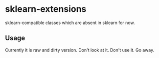 # sklearn-extensions

sklearn-compatible classes which are absent in sklearn for now.


## Usage

Currently it is raw and dirty version.
Don't look at it.
Don't use it.
Go away.
